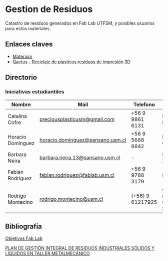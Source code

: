 # Gestion de Residuos
Catastro de residuos generados en Fab Lab UTFSM, y posibles usuarios para estos materiales. 

## Enlaces claves 

- [Materiom](https://materiom.org/)
- [Qactus - Reciclaje de plasticos residuos de impresión 3D](https://qactus.cl/)

## Directorio

### Iniciativas estudiantiles

| Nombre  | Mail  | Telefono  | Iniciativa  | 
|---|---|---|---|
|  Catalina Cofre   | preciousplasticusm@gmail.com   | +56 9 9861 6131  | Precious Plastic  | 
| Horacio Dominguez  | horacio.dominguez@sansano.usm.cl  |  +56 9 5668 6642 | Eco Contruccion  | 
| Barbara Neira  | barbara.neira.13@sansano.usm.cl |  - | Movimiento Zero  | 
| Fabian Rodriguez  | fabian.rodriguez@fablab.usm.cl  | +56 9 9788 3179 | BioMateriales | 
| Rodrigo Montecino | rodrigo.montecino@usm.cl  | (+56) 9 61217925 | Gestión de residuos Campus Santiago | 

## Bibliografía

[Objetivos Fab Lab](https://github.com/FabLabUTFSM/Gesti-n_de_Residuos/blob/master/Bibliografia/Reunion1.pdf)

[PLAN DE GESTIÓN INTEGRAL DE RESIDUOS INDUSTRIALES SÓLIDOS Y LÍQUIDOS EN TALLER METALMECÁNICO](https://github.com/FabLabUTFSM/Gesti-n_de_Residuos/blob/master/Bibliografia/3560902038555UTFSM%20(1).pdf)
